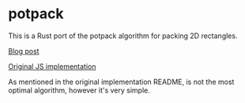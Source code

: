 # potpack

This is a Rust port of the potpack algorithm for packing 2D rectangles.

[Blog post](https://observablehq.com/@mourner/simple-rectangle-packing)

[Original JS implementation](https://github.com/mapbox/potpack)

As mentioned in the original implementation README, is not the most optimal algorithm, however it's very simple.